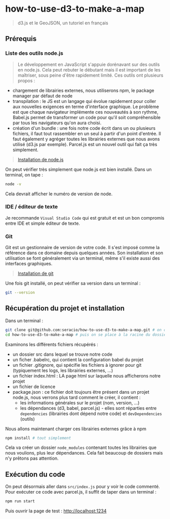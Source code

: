# how-to-use-d3-to-make-a-map

> d3.js et le GeoJSON, un tutoriel en français

## Prérequis

### Liste des outils node.js

> Le développement en JavaScript s'appuie dorénavant sur des outils en node.js. Cela peut rebuter le débutant mais il est important de les maîtriser, sous peine d'être rapidement limité.
> Ces outils ont plusieurs propos :

* chargement de librairies externes, nous utiliserons npm, le package manager par défaut de node
* transpilation : le JS est un langage qui évolue rapidement pour coller aux nouvelles exigences en terme d'interface graphique. Le problème est que chaque navigateur implémente ces nouveautés à son rythme, Babel.js permet de transformer un code pour qu'il soit compréhensible par tous les navigateurs qu'on aura choisi.
* création d'un bundle : une fois notre code écrit dans un ou plusieurs fichiers, il faut tout rassembler en un seul à partir d'un point d'entrée. Il faut également y agréger toutes les librairies externes que nous avons utilisé (d3.js par exemple). Parcel.js est un nouvel outil qui fait ça très simplement.

> [Installation de node.js](https://nodejs.org/en/download/)

On peut vérifier très simplement que node.js est bien installé. Dans un terminal, on tape :

```bash
node -v
```

Cela devrait afficher le numéro de version de node.

### IDE / éditeur de texte

Je recommande `Visual Studio Code` qui est gratuit et est un bon compromis entre IDE et simple éditeur de texte.

### Git

Git est un gestionnaire de version de votre code. Il s'est imposé comme la référence dans ce domaine depuis quelques années. Son installation et son utilisation se font généralement via un terminal, même s'il existe aussi des interfaces graphiques.

> [Installation de git](https://git-scm.com/book/fr/v2/D%C3%A9marrage-rapide-Installation-de-Git)

Une fois git installé, on peut vérifier sa version dans un terminal :

```bash
git --version
```

## Récupération du projet et installation

Dans un terminal :

```bash
git clone git@github.com:seracio/how-to-use-d3-to-make-a-map.git # on clone le projet sur notre ordinateur
cd how-to-use-d3-to-make-a-map # puis on se place à la racine du dossier
```

Examinons les différents fichiers récupérés :

* un dossier src dans lequel se trouve notre code
* un ficher .babelrc, qui contient la configuration babel du projet
* un fichier .gitignore, qui spécifie les fichiers à ignorer pour git (typiquement les logs, les librairies externes, ...)
* un fichier index.html : LA page html sur laquelle nous afficherons notre projet
* un fichier de licence
* package.json : ce fichier doit toujours être présent dans un projet node.js, nous verrons plus tard comment le créer, il contient :
  * les informations générales sur le projet (nom, version, ...)
  * les dépendances (d3, babel, parcel.js) - elles sont réparties entre `dependencies` (librairies dont dépend notre code) et `devDependencies` (outils)

Nous allons maintenant charger ces librairies externes grâce à npm

```bash
npm install # tout simplement
```

Cela va créer un dossier `node_modules` contenant toutes les librairies que nous voulions, plus leur dépendances. Cela fait beaucoup de dossiers mais n'y prêtons pas attention.

## Exécution du code

On peut désormais aller dans `src/index.js` pour y voir le code commenté.
Pour exécuter ce code avec parcel.js, il suffit de taper dans un terminal :

```bash
npm run start
```

Puis ouvrir la page de test : [http://localhost:1234](http://localhost:1234)
